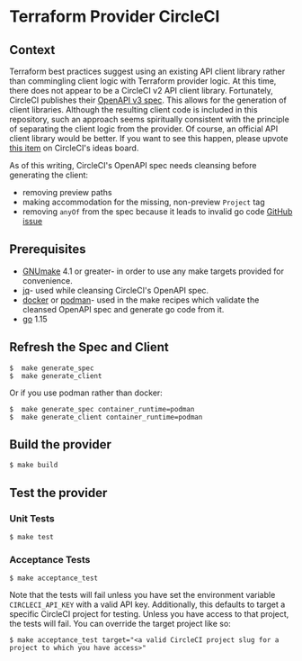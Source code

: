 <!---
Copyright (c) 2020 Vulcan, Inc.
All rights reserved.

This Source Code Form is subject to the terms of the Mozilla Public
License, v. 2.0. If a copy of the MPL was not distributed with this
file, You can obtain one at https://mozilla.org/MPL/2.0/.
-->

# Terraform Provider CircleCI

## Context
Terraform best practices suggest using an existing API client library rather than commingling client logic with Terraform provider logic. At this time, there does not appear to be a CircleCI v2 API client library. Fortunately, CircleCI publishes their [OpenAPI v3 spec](https://circleci.com/api/v2/openapi.json). This allows for the generation of client libraries. Although the resulting client code is included in this repository, such an approach seems spiritually consistent with the principle of separating the client logic from the provider. Of course, an official API client library would be better. If you want to see this happen, please upvote [this item](https://ideas.circleci.com/api-feature-requests/p/provide-an-official-go-client-library-for-v2-api) on CircleCI's ideas board.

As of this writing, CircleCI's OpenAPI spec needs cleansing before generating the client:
* removing preview paths
* making accommodation for the missing, non-preview `Project` tag
* removing `anyOf` from the spec because it leads to invalid go code [GitHub issue](https://github.com/OpenAPITools/openapi-generator/issues/2164)

## Prerequisites
* [GNUmake](http://www.gnu.org/software/make/) 4.1 or greater- in order to use any make targets provided for convenience.
* [jq](https://stedolan.github.io/jq/)- used while cleansing CircleCI's OpenAPI spec.
* [docker](https://www.docker.com/) or [podman](https://podman.io/)- used in the make recipes which validate the cleansed OpenAPI spec and generate go code from it.
* [go](https://golang.org/) 1.15

## Refresh the Spec and Client

```shell
$  make generate_spec
$  make generate_client
```

Or if you use podman rather than docker:

```shell
$  make generate_spec container_runtime=podman
$  make generate_client container_runtime=podman
```

## Build the provider

```shell
$ make build
```

## Test the provider

### Unit Tests

```shell
$ make test
```

### Acceptance Tests

```shell
$ make acceptance_test
```

Note that the tests will fail unless you have set the environment variable `CIRCLECI_API_KEY` with a valid API key. Additionally, this defaults to target a specific CircleCI project for testing. Unless you have access to that project, the tests will fail. You can override the target project like so:

```shell
$ make acceptance_test target="<a valid CircleCI project slug for a project to which you have access>"
```
